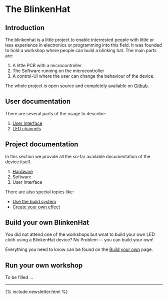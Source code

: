 # The BlinkenHat

## Introduction

The blinkenhat is a little project to enable interrested people with little or less experience in electronics or programming into this field.
It was founded to hold a workshop where people can build a blinking hat.
The main parts are:
1. A little PCB with a microcontroller
2. The Software running on the microcontroller
3. A control-UI where the user can change the behaviour of the device.

The whole project is open source and completely available on [Github](https://github.com/Retardigrades/blinkenhat).

## User documentation

There are several parts of the usage to describe:
1. [User Interface](usage_user_interface)
2. [LED channels](usage_led_channels)

## Project documentation

In this section we provide all the so-far available documentation of the device itself.

1. [Hardware](hardware)
2. Software
3. User Interface

There are also special topics like:
* [Use the build system](dev_build_system)
* [Create your own effect](dev_create_effect)

## Build your own BlinkenHat

You did not attend one of the workshops but wnat to build your own LED cloth using a BlinkenHat device?
No Problem -- you can build your own!

Everything you need to know can be found on the [Build your own](build) page.

## Run your own workshop

To be filled ...

----

{% include newsletter.html %}
